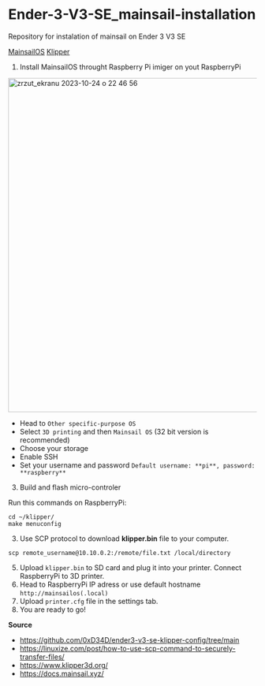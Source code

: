 # Ender-3-V3-SE_mainsail-installation
Repository for instalation of mainsail on Ender 3 V3 SE

[MainsailOS](https://docs.mainsail.xyz/)
[Klipper](https://www.klipper3d.org/)

1. Install MainsailOS throught Raspberry Pi imiger on yout RaspberryPi
<img width="678" alt="zrzut_ekranu 2023-10-24 o 22 46 56" src="https://github.com/Kruszewski/Ender-3-V3-SE_mainsail-installation/assets/58085942/76ae2dc6-adee-4b42-9ac3-5c452a7dcff5">

- Head to ```Other specific-purpose OS```
- Select ```3D printing``` and then ```Mainsail OS``` (32 bit version is recommended)
- Choose your storage
- Enable SSH
- Set your username and password ```Default username: **pi**, password: **raspberry**``` 

  
3. Build and flash micro-controler


Run this commands on RaspberryPi:
```
cd ~/klipper/
make menuconfig
``` 
3. Use SCP protocol to download **klipper.bin** file to your computer.

```
scp remote_username@10.10.0.2:/remote/file.txt /local/directory
```
5. Upload ```klipper.bin``` to SD card and plug it into your printer. Connect RaspberryPi to 3D printer.
6. Head to RaspberryPi IP adress or use default hostname ```http://mainsailos(.local)```
7. Upload ```printer.cfg``` file in the settings tab.
8. You are ready to go!




**Source**
- https://github.com/0xD34D/ender3-v3-se-klipper-config/tree/main
- https://linuxize.com/post/how-to-use-scp-command-to-securely-transfer-files/
- https://www.klipper3d.org/
- https://docs.mainsail.xyz/
